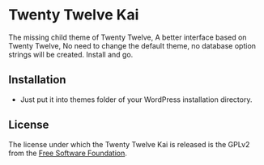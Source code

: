 Twenty Twelve Kai
=================

The missing child theme of Twenty Twelve, A better interface based on Twenty Twelve, No need to change the default theme, no database option strings will be created. Install and go.


Installation
------------

 * Just put it into themes folder of your WordPress installation directory.


License
-------

The license under which the Twenty Twelve Kai is released is the GPLv2 from the [Free Software Foundation][fsf].

[fsf]: http://www.fsf.org